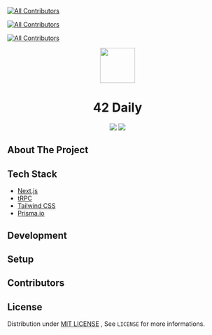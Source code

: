 <!-- PROJECT INFOS -->
<!-- ALL-CONTRIBUTORS-BADGE:START - Do not remove or modify this section -->
[![All Contributors](https://img.shields.io/badge/all_contributors-0-orange.svg?style=flat-square)](#contributors-)
<!-- ALL-CONTRIBUTORS-BADGE:END -->
<!-- ALL-CONTRIBUTORS-BADGE:START - Do not remove or modify this section -->
[![All Contributors](https://img.shields.io/badge/all_contributors-0-orange.svg?style=flat-square)](#contributors-)
<!-- ALL-CONTRIBUTORS-BADGE:END -->
<!-- ALL-CONTRIBUTORS-BADGE:START - Do not remove or modify this section -->
[![All Contributors](https://img.shields.io/badge/all_contributors-0-orange.svg?style=flat-square)](#contributors-)
<!-- ALL-CONTRIBUTORS-BADGE:END -->

<div align="center">
 <a href="https://github.com/Aztaro97/42-daily-App"><img src="https://storage.googleapis.com/proudcity/mebanenc/uploads/2021/03/placeholder-image.png" height="80px" /></a>
 <h1>42 Daily</h1>

 <p align="center">
 <a><img src="https://img.shields.io/badge/LICENSE-MIT-brightgreen" /></a>
 <a><img src="https://img.shields.io/badge/LICENSE-MIT-brightgreen" /></a>
 </p>
</div>


<!-- DETAIL ABOUT THE PROJECT -->
## About The Project

## Tech Stack
- [Next.js](https://nextjs.org/?ref=cal.com)
- [tRPC](https://trpc.io/?ref=cal.com)
- [Tailwind CSS](https://tailwindcss.com/?ref=cal.com)
- [Prisma.io](https://prisma.io/?ref=cal.com)


<!-- DEVELOPMENT -->
## Development


<!-- SETUP -->
## Setup


<!-- CONTRIBUTION -->
## Contributors

<!-- ALL-CONTRIBUTORS-LIST:END -->
<!-- ALL-CONTRIBUTORS-LIST:START - Do not remove or modify this section -->
<!-- prettier-ignore-start -->
<!-- markdownlint-disable -->
<!-- markdownlint-restore -->
<!-- prettier-ignore-end -->
<!-- ALL-CONTRIBUTORS-LIST:END -->

<!-- LICENSE -->
## License

Distribution under [MIT LICENSE](https://github.com/Aztaro97/42-daily-App/blob/main/LICENSE) , See `LICENSE` for more informations.